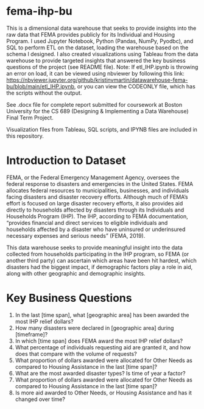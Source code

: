 # fema-ihp-bu

This is a dimensional data warehouse that seeks to provide insights into the raw data that FEMA provides publicly for its Individual and Housing Program.  I used Jupyter Notebook, Python (Pandas, NumPy, Pyodbc), and SQL to perform ETL on the dataset, loading the warehouse based on the schema I designed.  I also created visualizations using Tableau from the data warehouse to provide targeted insights that answered the key business questions of the project (see README file). Note: If etl_IHP.ipynb is throwing an error on load, it can be viewed using nbviewer by following this link: https://nbviewer.jupyter.org/github/kristinvmartin/datawarehouse-fema-bu/blob/main/etl_IHP.ipynb, or you can view the CODEONLY file, which has the scripts without the output.

See .docx file for complete report submitted for coursework at Boston University for the CS 689 (Designing & Implementing a Data Warehouse) Final Term Project.

Visualization files from Tableau, SQL scripts, and IPYNB files are included in this repository.

# Introduction to Dataset

FEMA, or the Federal Emergency Management Agency, oversees the federal response to disasters and emergencies in the United States.  FEMA allocates federal resources to municipalities, businesses, and individuals facing disasters and disaster recovery efforts.  Although much of FEMA’s effort is focused on large disaster recovery efforts, it also provides aid directly to households affected by disasters through its Individuals and Households Program (IHP).  The IHP, according to FEMA documentation, “provides financial and direct services to eligible individuals and households affected by a disaster who have uninsured or underinsured necessary expenses and serious needs” (FEMA, 2019).

This data warehouse seeks to provide meaningful insight into the data collected from households participating in the IHP program, so FEMA (or another third party) can ascertain which areas have been hit hardest, which disasters had the biggest impact, if demographic factors play a role in aid, along with other geographic and demographic insights.


# Key Business Questions
1.	In the last [time span], what [geographic area] has been awarded the most IHP relief dollars?
2.	How many disasters were declared in [geographic area] during [timeframe]?
3.	In which [time span] does FEMA award the most IHP relief dollars?
4.	What percentage of individuals requesting aid are granted it, and how does that compare with the volume of requests?
5.	What proportion of dollars awarded were allocated for Other Needs as compared to Housing Assistance in the last [time span]?
6.	What are the most awarded disaster types? Is time of year a factor?
7.	What proportion of dollars awarded were allocated for Other Needs as compared to Housing Assistance in the last [time span]?
8.	Is more aid awarded to Other Needs, or Housing Assistance and has it changed over time?

